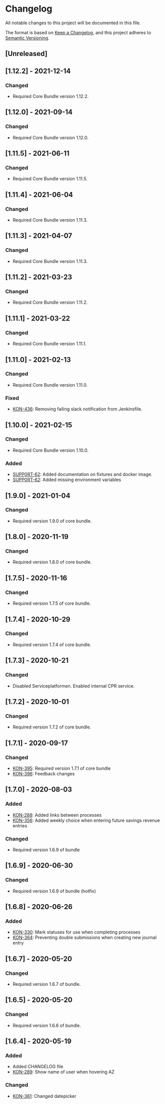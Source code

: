 # Changelog
All notable changes to this project will be documented in this file.

The format is based on [Keep a Changelog](https://keepachangelog.com/en/1.0.0/),
and this project adheres to [Semantic Versioning](https://semver.org/spec/v2.0.0.html).

## [Unreleased]

## [1.12.2] - 2021-12-14
### Changed
- Required Core Bundle version 1.12.2.

## [1.12.0] - 2021-09-14
### Changed
- Required Core Bundle version 1.12.0.

## [1.11.5] - 2021-06-11
### Changed
- Required Core Bundle version 1.11.5.

## [1.11.4] - 2021-06-04
### Changed
- Required Core Bundle version 1.11.3.

## [1.11.3] - 2021-04-07
### Changed
- Required Core Bundle version 1.11.3.

## [1.11.2] - 2021-03-23
### Changed
- Required Core Bundle version 1.11.2.

## [1.11.1] - 2021-03-22
### Changed
- Required Core Bundle version 1.11.1.

## [1.11.0] - 2021-02-13
### Changed
- Required Core Bundle version 1.11.0.

### Fixed
- [KON-436](https://jira.itkdev.dk/browse/KON-436): Removing failing slack notification from Jenkinsfile.

## [1.10.0] - 2021-02-15
### Changed
- Required Core Bundle version 1.10.0.

### Added
- [SUPP0RT-62](https://jira.itkdev.dk/browse/SUPP0RT-62): Added documentation on fixtures and docker image.
- [SUPP0RT-62](https://jira.itkdev.dk/browse/SUPP0RT-62): Added missing environment variables

## [1.9.0] - 2021-01-04
### Changed
- Required version 1.9.0 of core bundle.

## [1.8.0] - 2020-11-19
### Changed
- Required version 1.8.0 of core bundle.

## [1.7.5] - 2020-11-16
### Changed
- Required version 1.7.5 of core bundle.

## [1.7.4] - 2020-10-29
### Changed
- Required version 1.7.4 of core bundle.

## [1.7.3] - 2020-10-21
### Changed
- Disabled Serviceplatformen. Enabled internal CPR service.

## [1.7.2] - 2020-10-01
### Changed
- Required version 1.7.2 of core bundle.

## [1.7.1] - 2020-09-17
### Changed
- [KON-395](https://jira.itkdev.dk/browse/KON-395): Required version 1.7.1 of core bundle
- [KON-396](https://jira.itkdev.dk/browse/KON-396): Feedback changes

## [1.7.0] - 2020-08-03
### Added
- [KON-288](https://jira.itkdev.dk/browse/KON-288): Added links between processes
- [KON-356](https://jira.itkdev.dk/browse/KON-356): Added weekly choice when entering future savings revenue entries

### Changed
- Required version 1.6.9 of bundle

## [1.6.9] - 2020-06-30
### Changed
- Required version 1.6.9 of bundle (hotfix)

## [1.6.8] - 2020-06-26
### Added
- [KON-330](https://jira.itkdev.dk/browse/KON-330): Mark statuses for use when completing processes
- [KON-364](https://jira.itkdev.dk/browse/KON-364): Preventing double submissions when creating new journal entry

## [1.6.7] - 2020-05-20
### Changed
- Required version 1.6.7 of bundle.

## [1.6.5] - 2020-05-20
### Changed
- Required version 1.6.6 of bundle.

## [1.6.4] - 2020-05-19
### Added
- Added CHANGELOG file
- [KON-289](https://jira.itkdev.dk/browse/KON-289): Show name of user when hovering AZ

### Changed
- [KON-361](https://github.com/aakb/kontrolgruppen/pull/81): Changed datepicker
